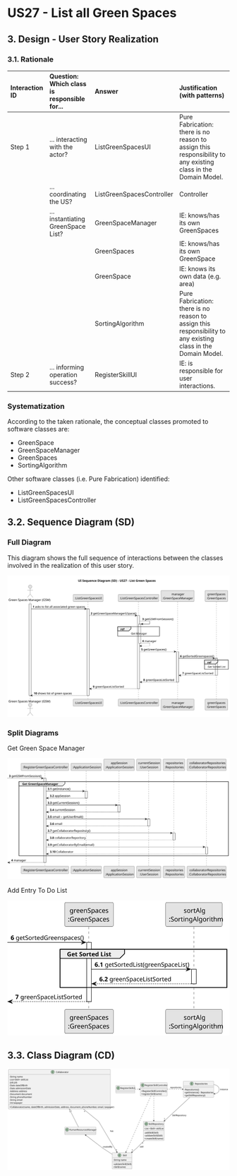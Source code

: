 # US27 - List all Green Spaces

## 3. Design - User Story Realization

### 3.1. Rationale

| Interaction ID | Question: Which class is responsible for... | Answer                    | Justification (with patterns)                                                                                 |
|:---------------|:--------------------------------------------|:--------------------------|:--------------------------------------------------------------------------------------------------------------|
| Step 1  		     | 	... interacting with the actor?            | ListGreenSpacesUI         | Pure Fabrication: there is no reason to assign this responsibility to any existing class in the Domain Model. |
| 			  		        | 	... coordinating the US?                   | ListGreenSpacesController | Controller                                                                                                    |
| 			  		        | 	... instantiating GreenSpace List?         | GreenSpaceManager         | IE: knows/has its own GreenSpaces                                                                             |
| 			  		        | 							                                     | GreenSpaces               | IE: knows/has its own GreenSpace                                                                              |
| 			  		        | 							                                     | GreenSpace                | IE: knows its own data (e.g. area)                                                                            |
| 			  		        | 							                                     | SortingAlgorithm          | Pure Fabrication: there is no reason to assign this responsibility to any existing class in the Domain Model. |
| Step 2  		     | 	... informing operation success?           | RegisterSkillUI           | IE: is responsible for user interactions.                                                                     | 

### Systematization ##

According to the taken rationale, the conceptual classes promoted to software classes are:

* GreenSpace
* GreenSpaceManager
* GreenSpaces
* SortingAlgorithm

Other software classes (i.e. Pure Fabrication) identified:

* ListGreenSpacesUI
* ListGreenSpacesController

## 3.2. Sequence Diagram (SD)

### Full Diagram

This diagram shows the full sequence of interactions between the classes involved in the realization of this user story.

![Sequence Diagram - Full](svg/us27-sequence-diagram.svg)

### Split Diagrams

Get Green Space Manager

![Sequence Diagram - Split Manager](svg/us27-partial-sequence-diagram-get-GSM.svg)

Add Entry To Do List

![Sequence Diagram - Split Sorted List](svg/us27-sequence-diagram-partial-get-sorted-list.svg)

## 3.3. Class Diagram (CD)

![Class Diagram](svg/us01-class-diagram.svg)